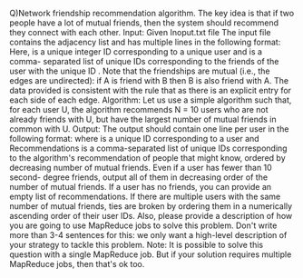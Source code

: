 Q)Network friendship recommendation algorithm. 
The key idea is that if two people have a lot of
mutual friends, then the system should recommend they connect with each other.
Input: Given Inoput.txt file
The input file contains the adjacency list and has multiple lines in the following format:
<User><TAB><Friends>
Here, <User> is a unique integer ID corresponding to a unique user and <Friends> is a comma-
separated list of unique IDs corresponding to the friends of the user with the unique ID <User>.
Note that the friendships are mutual (i.e., the edges are undirected): if A is friend with B then
B is also friend with A. The data provided is consistent with the rule that as there is an explicit
entry for each side of each edge.
Algorithm: Let us use a simple algorithm such that, for each user U, the algorithm recommends
N = 10 users who are not already friends with U, but have the largest number of mutual friends
in common with U.
Output: The output should contain one line per user in the following format:
<User><TAB><Recommendations>
where <User> is a unique ID corresponding to a user and Recommendations is a comma-separated
list of unique IDs corresponding to the algorithm's recommendation of people that <User> might
know, ordered by decreasing number of mutual friends. Even if a user has fewer than 10 second-
degree friends, output all of them in decreasing order of the number of mutual friends. If a user
has no friends, you can provide an empty list of recommendations. If there are multiple users with
the same number of mutual friends, ties are broken by ordering them in a numerically ascending
order of their user IDs.
Also, please provide a description of how you are going to use MapReduce jobs to solve this problem.
Don't write more than 3-4 sentences for this: we only want a high-level description of your strategy
to tackle this problem.
Note: It is possible to solve this question with a single MapReduce job. But if your solution
requires multiple MapReduce jobs, then that's ok too.
